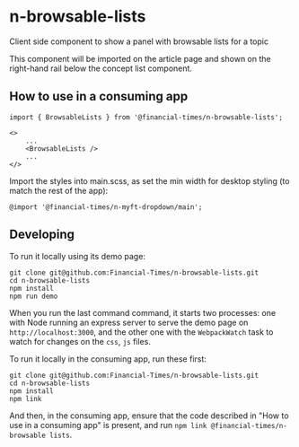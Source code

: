 # n-browsable-lists

Client side component to show a panel with browsable lists for a topic

This component will be imported on the article page and shown on the right-hand rail below the concept list component.

## How to use in a consuming app


```
import { BrowsableLists } from '@financial-times/n-browsable-lists';

<>
	...
	<BrowsableLists />
	...
</>
```

Import the styles into main.scss, as set the min width for desktop styling (to match the rest of the app):
```
@import '@financial-times/n-myft-dropdown/main';
```

## Developing

To run it locally using its demo page:
```
git clone git@github.com:Financial-Times/n-browsable-lists.git
cd n-browsable-lists
npm install
npm run demo
```

When you run the last command command, it starts two processes: one with Node running an express server to serve the demo page on `http://localhost:3000`, and the other one with the `WebpackWatch` task to watch for changes on the `css`, `js` files.

To run it locally in the consuming app, run these first:

```
git clone git@github.com:Financial-Times/n-browsable-lists.git
cd n-browsable-lists
npm install
npm link
```

And then, in the consuming app, ensure that the code described in "How to use in a consuming app" is present, and run `npm link @financial-times/n-browsable lists`. 
